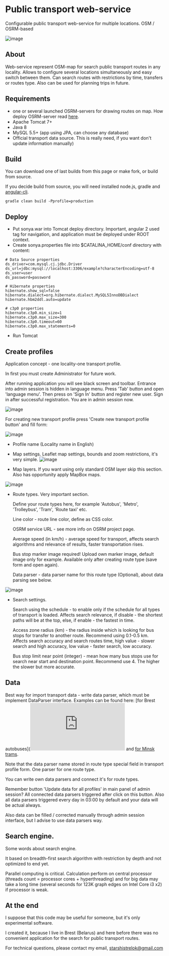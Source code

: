 # Public transport web-service
Configurable public transport web-service for multiple locations. OSM / OSRM-based

![image](https://github.com/StarshiStrelok/sonya/blob/master/sonya-transport-html5/src/assets/image/screenshots/0.png)

## About
Web-service represent OSM-map for search public transport routes in any locality.
Allows to configure several locations simultaneously and easy switch between them.
Can search routes with restrictions by time, transfers or routes type. Also can be used for planning trips in future.

## Requirements
- one or several launched OSRM-servers for drawing routes on map. How deploy OSRM-server read [here](https://github.com/Project-OSRM/osrm-backend).
- Apache Tomcat 7+
- Java 8
- MySQL 5.5+ (app using JPA, can choose any database)
- Official transport data source. This is really need, if you want don't update information manually)

## Build
You can download one of last builds from this page or make fork, or build from source.

If you decide build from source, you will need installed node.js, gradle and [angular-cli](https://github.com/angular/angular-cli).

```
gradle clean build -Pprofile=production
```

## Deploy
- Put sonya.war into Tomcat deploy directory. Important, angular 2 used <base href="/"> tag for navigation, and application must be deployed under ROOT context.
- Create sonya.properties file into $CATALINA_HOME/conf directory with content:

```
# Data Source properties
ds_driver=com.mysql.cj.jdbc.Driver
ds_url=jdbc:mysql://localhost:3306/example?characterEncoding=utf-8
ds_user=user
ds_password=password

# Hibernate properties
hibernate.show_sql=false
hibernate.dialect=org.hibernate.dialect.MySQL5InnoDBDialect
hibernate.hbm2ddl.auto=update

# c3p0 properties
hibernate.c3p0.min_size=1
hibernate.c3p0.max_size=300
hibernate.c3p0.timeout=60
hibernate.c3p0.max_statements=0
```

- Run Tomcat

## Create profiles
Application concept - one locality-one transport profile.

In first you must create Administrator for future work.

After running application you will see black screen and toolbar. Entrance into admin session is hidden in language menu.
Press 'Tab' button and open 'language menu'. Then press on 'Sign In' button and register new user. Sign in after successful registration. You are in admin session now.

![image](https://github.com/StarshiStrelok/sonya/blob/master/sonya-transport-html5/src/assets/image/screenshots/1.png)

For creating new transport profile press 'Create new transport profile button' and fill form:

![image](https://github.com/StarshiStrelok/sonya/blob/master/sonya-transport-html5/src/assets/image/screenshots/2.png)

- Profile name (Locality name in English)
- Map settings. Leaflet map settings, bounds and zoom restrictions, it's very simple.
![image](https://github.com/StarshiStrelok/sonya/blob/master/sonya-transport-html5/src/assets/image/screenshots/3.png)

- Map layers. If you want using only standard OSM layer skip this section. Also has opportunity apply MapBox maps.

![image](https://github.com/StarshiStrelok/sonya/blob/master/sonya-transport-html5/src/assets/image/screenshots/4.png)

- Route types. Very important section.

  Define your route types here, for example 'Autobus', 'Metro', 'Trolleybus', 'Tram', 'Route taxi' etc.
  
  Line color - route line color, define as CSS color.
  
  OSRM service URL - see more info on OSRM project page.
  
  Average speed (in km/h) - average speed for transport, affects search algorithms and relevance of results, faster transportation rises.
  
  Bus stop marker image required! Upload own marker image, default image only for example. Available only after creating route type (save form and open again).
  
  Data parser - data parser name for this route type (Optional), about data parsing see below.

![image](https://github.com/StarshiStrelok/sonya/blob/master/sonya-transport-html5/src/assets/image/screenshots/5.png)

- Search settings.

  Search using the schedule - to enable only if the schedule for all types of transport is loaded. Affects search relevance, if disable - the shortest paths will be at the top, else, if enable - the fastest in time.
 
  Access zone radius (km) - the radius inside which is looking for bus stops for transfer to another route. Recommend using 0.1-0.5 km. Affects search accuracy and search routes time, high value - slower search and high accuracy, low value - faster search, low accuracy.
 
  Bus stop limit near point (integer) - mean how many bus stops use for search near start and destination point. Recommend use 4. The higher the slower but more accurate.

## Data
Best way for import transport data - write data parser, which must be implement DataParser interface. Examples can be found here: [for Brest autobuses](![image](https://github.com/StarshiStrelok/sonya/blob/master/sonya-transport/src/main/java/ss/sonya/transport/dataparser/brest/AutobusDP.java) and [for Minsk trams](https://github.com/StarshiStrelok/sonya/blob/master/sonya-transport/src/main/java/ss/sonya/transport/dataparser/minsk/TramDP.java).

Note that the data parser name stored in route type special field in transport profile form. One parser for one route type.

You can write own data parsers and connect it's for route types.

Remember button 'Update data for all profiles' in main panel of admin session? All connected data parsers triggered after click on this button. Also all data parsers triggered every day in 03:00 by default and your data will be actual always.

Also data can be filled / corrected manually through admin session interface, but I advise to use data parsers way.

## Search engine.
Some words about search engine.

It based on breadth-first search algorithm with restriction by depth and not optimized to end yet.

Parallel computing is critical. Calculation perform on central processor (threads count = processor cores + hyperthreading) and for big data may take a long time (several seconds for 123K graph edges on Intel Core i3 x2) if processor is weak.

## At the end

I suppose that this code may be useful for someone, but it's only experimental software.

I created it, because I live in Brest (Belarus) and here before there was no convenient application for the search for public transport routes.

For technical questions, please contact my email, starshistrelok@gmail.com
